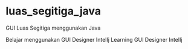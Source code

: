 # luas_segitiga_java
GUI Luas Segitiga  menggunakan Java

Belajar menggunakan GUI Designer IntelIj
Learning GUI Designer IntelIj 
